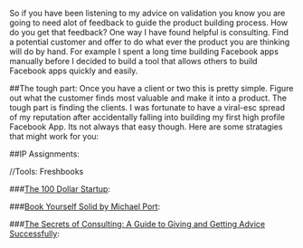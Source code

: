 So if you have been listening to my advice on validation you know you are going to need alot of feedback to guide the product building process. How do you get that feedback? One way I have found helpful is consulting. Find a potential customer and offer to do what ever the product you are thinking will do by hand. For example I spent a long time building Facebook apps manually before I decided to build a tool that allows others to build Facebook apps quickly and easily.

##The tough part:
Once you have a client or two this is pretty simple. Figure out what the customer finds most valuable and make it into a product. The tough part is finding the clients. I was fortunate to have a viral-esc spread of my reputation after accidentally falling into building my first high profile Facebook App. Its not always that easy though. Here are some stratagies that might work for you:



##IP Assignments:

//Tools: 
Freshbooks

###[The 100 Dollar Startup](http://www.amazon.com/gp/product/0307951529/ref=as_li_tl?ie=UTF8&camp=1789&creative=390957&creativeASIN=0307951529&linkCode=as2&tag=ride2shootcom-20&linkId=5DIDTEUC77NI344M):

###[Book Yourself Solid by Michael Port](http://www.amazon.com/Book-Yourself-Solid-Reliable-Marketing/dp/0470643471):

###[The Secrets of Consulting: A Guide to Giving and Getting Advice Successfully](http://www.amazon.com/gp/product/B004J35LHQ/ref=as_li_tl?ie=UTF8&camp=1789&creative=390957&creativeASIN=B004J35LHQ&linkCode=as2&tag=ride2shootcom-20&linkId=OEUCY4MHNMRHWE2T):
